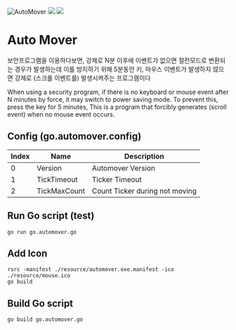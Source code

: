 ![AutoMover](https://emojipedia-us.s3.dualstack.us-west-1.amazonaws.com/thumbs/120/microsoft/209/mouse-face_1f42d.png)
<img src="https://img.shields.io/badge/language-go-green?logo=go"/> <img src="https://img.shields.io/badge/Version-0.5-green">

# Auto Mover

보안프로그램을 이용하다보면, 강제로 N분 이후에 이벤트가 없으면 절전모드로 변환되는 경우가 발생하는데 이를 방지하기 위해 5분동안 키,
마우스 이벤트가 발생하지 않으면 강제로 (스크롤 이벤트를) 발생시켜주는 프로그램이다

When using a security program, if there is no keyboard or mouse event after N minutes by force, it may switch to power saving mode.
To prevent this, press the key for 5 minutes, This is a program that forcibly generates (scroll event) when no mouse event occurs.

## Config (go.automover.config)

| Index | Name         | Description                    |
| ----- | ------------ | ------------------------------ |
| 0     | Version      | Automover Version              |
| 1     | TickTimeout  | Ticker Timeout                 |
| 2     | TickMaxCount | Count Ticker during not moving |

## Run Go script (test)

```
go run go.automover.go
```

## Add Icon

```
rsrc -manifest ./resource/automover.exe.manifest -ico ./resource/mouse.ico
go build
```

## Build Go script

```
go build go.automover.go
```
